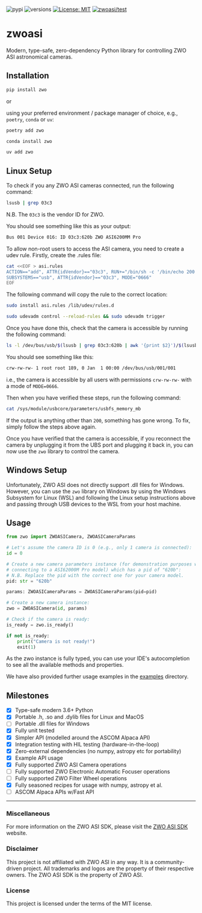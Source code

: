 ![pypi](https://img.shields.io/pypi/v/zwo.svg)
![versions](https://img.shields.io/pypi/pyversions/zwo.svg)
[![License: MIT](https://img.shields.io/badge/License-MIT-blue.svg)](https://opensource.org/licenses/MIT)
[![zwoasi/test](https://github.com/michealroberts/zwoasi/actions/workflows/test.yml/badge.svg)](https://github.com/michealroberts/zwoasi/actions/workflows/test.yml)

# zwoasi

Modern, type-safe, zero-dependency Python library for controlling ZWO ASI astronomical cameras.

## Installation

```bash
pip install zwo
```

or

using your preferred environment / package manager of choice, e.g., `poetry`, `conda` or `uv`:

```bash
poetry add zwo
```

```bash
conda install zwo
```

```bash
uv add zwo
```

## Linux Setup

To check if you any ZWO ASI cameras connected, run the following command:

```bash
lsusb | grep 03c3
```

N.B. The `03c3` is the vendor ID for ZWO.

You should see something like this as your output:

```bash
Bus 001 Device 016: ID 03c3:620b ZWO ASI6200MM Pro
```

To allow non-root users to access the ASI camera, you need to create a udev rule. Firstly, create the .rules file:

```bash
cat <<EOF > asi.rules
ACTION=="add", ATTR{idVendor}=="03c3", RUN+="/bin/sh -c '/bin/echo 200 >/sys/module/usbcore/parameters/usbfs_memory_mb'"
SUBSYSTEMS=="usb", ATTR{idVendor}=="03c3", MODE="0666"
EOF
```

The following command will copy the rule to the correct location:

```bash
sudo install asi.rules /lib/udev/rules.d
```

```bash
sudo udevadm control --reload-rules && sudo udevadm trigger
```

Once you have done this, check that the camera is accessible by running the following command:

```bash
ls -l /dev/bus/usb/$(lsusb | grep 03c3:620b | awk '{print $2}')/$(lsusb | grep 03c3:620b | awk '{print $4}' | tr -d :)
```

You should see something like this:

```bash
crw-rw-rw- 1 root root 189, 0 Jan  1 00:00 /dev/bus/usb/001/001
```

i.e., the camera is accessible by all users with permissions `crw-rw-rw-` with a mode of `MODE=0666`.

Then when you have verified these steps, run the following command:

```bash
cat /sys/module/usbcore/parameters/usbfs_memory_mb
```

If the output is anything other than `200`, something has gone wrong. To fix, simply follow the steps above again.

Once you have verified that the camera is accessible, if you reconnect the camera by unplugging it from the UBS port and plugging it back in, you can now use the `zwo` library to control the camera.

## Windows Setup

Unfortunately, ZWO ASI does not directly support .dll files for Windows. However, you can use the `zwo` library on Windows by using the Windows Subsystem for Linux (WSL) and following the Linux setup instructions above and passing through USB devices to the WSL from your host machine.

## Usage

```python
from zwo import ZWOASICamera, ZWOASICameraParams

# Let's assume the camera ID is 0 (e.g., only 1 camera is connected):
id = 0

# Create a new camera parameters instance (for demonstration purposes we are
# connecting to a ASI62000M Pro model) which has a pid of "620b":
# N.B. Replace the pid with the correct one for your camera model.
pid: str = "620b"

params: ZWOASICameraParams = ZWOASICameraParams(pid=pid)

# Create a new camera instance:
zwo = ZWOASICamera(id, params)

# Check if the camera is ready:
is_ready = zwo.is_ready()

if not is_ready:
    print("Camera is not ready!")
    exit(1)
```

As the zwo instance is fully typed, you can use your IDE's autocompletion to see all the available methods and properties.

We have also provided further usage examples in the [examples](./examples) directory.

## Milestones

- [X] Type-safe modern 3.6+ Python
- [X] Portable .h, .so and .dylib files for Linux and MacOS
- [ ] Portable .dll files for Windows
- [X] Fully unit tested
- [X] Simpler API (modelled around the ASCOM Alpaca API)
- [X] Integration testing with HIL testing (hardware-in-the-loop)
- [X] Zero-external dependencies (no numpy, astropy etc for portability)
- [X] Example API usage
- [X] Fully supported ZWO ASI Camera operations
- [ ] Fully supported ZWO Electronic Automatic Focuser operations
- [ ] Fully supported ZWO Filter Wheel operations
- [X] Fully seasoned recipes for usage with numpy, astropy et al.
- [ ] ASCOM Alpaca APIs w/Fast API

---

### Miscellaneous

For more information on the ZWO ASI SDK, please visit the [ZWO ASI SDK](https://www.zwoastro.com/software/) website.

### Disclaimer

This project is not affiliated with ZWO ASI in any way. It is a community-driven project. All trademarks and logos are the property of their respective owners. The ZWO ASI SDK is the property of ZWO ASI.

### License

This project is licensed under the terms of the MIT license.